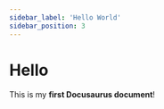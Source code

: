 ```yaml
---
sidebar_label: 'Hello World'
sidebar_position: 3
---
```


# Hello

This is my **first Docusaurus document**!